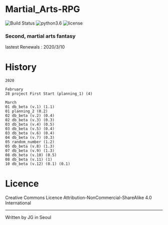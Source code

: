 # Martial_Arts-RPG

![Build Status](https://img.shields.io/badge/build-passing-brightgreen)
![python3.6](https://img.shields.io/badge/python-3.6.8-brightgreen)
![license](https://img.shields.io/badge/license-CC--BY--NC--SA-orange)

### Second, martial arts fantasy

lastest Renewals : 2020/3/10

# History

```
2020

February
28 project First Start (planning_1) (4)

March
01 db_beta (v.1) (1.1)
01 planning_2 (0.2)
02 db_beta (v.2) (0.4)
02 db_beta (v.3) (0.3)
03 db_beta (v.4) (0.5)
03 db_beta (v.5) (0.4)
03 db_beta (v.6) (0.4)
04 db_beta (v.7) (0.3)
05 random_number (1.2)
05 db_beta (v.8) (1.3)
07 db_beta (v.9) (1.3)
08 db_beta (v.10) (0.5)
08 db_beta (v.11) (1)
10 db_beta (v.12) (0.1) (0.1)
```

# Licence

 Creative Commons Licence Attribution-NonCommercial-ShareAlike 4.0 International
 
---
 
 Written by JG in Seoul
